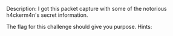 Description:
I got this packet capture with some of the notorious h4ckerm4n's secret information.

The flag for this challenge should give you purpose.
Hints:
